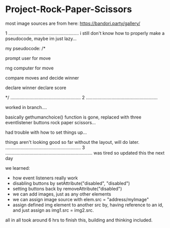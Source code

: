 # Project-Rock-Paper-Scissors

most image sources are from here: https://bandori.party/gallery/

1
.......................................................
i still don't know how to properly make a pseudocode, maybe im just lazy...

my pseudocode:
/*

prompt user for move

rng computer for move

compare moves and decide winner

declare winner declare score


*/
.......................................................
2
........................................................

worked in branch....


basically gethumanchoice() function is gone, replaced with three eventlistener buttons rock paper scissors...

had trouble with how to set things up...

things aren't looking good so far without the layout, will do later.
...........................................................
3
....................................................................
was tired so updated this the next day

we learned:
- how event listeners really work
- disabling buttons by setAttribute("disabled", "disabled")
- setting buttons back by removeAttribute("disabled")
- we can add images, just as any other elements
- we can assign image source with elem.src = "address/myImage"
-  assign defined img element to another src by, having reference to an id, and just assign as img1.src = img2.src.


all in all took around 6 hrs to finish this, building and thinking included.
